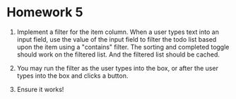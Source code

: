 # Homework 5

1. Implement a filter for the item column. When a user types text into an input field, use the value of the input field to filter the todo list based upon the item using a "contains" filter. The sorting and completed toggle should work on the filtered list. And the filtered list should be cached.

2. You may run the filter as the user types into the box, or after the user types into the box and clicks a button.

3. Ensure it works!